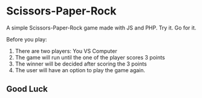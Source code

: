 # Scissors-Paper-Rock
A simple Scissors-Paper-Rock game made with JS and PHP. Try it. Go for it. 

Before you play: 
1. There are two players: You VS Computer
2. The game will run until the one of the player scores 3 points
3. The winner will be decided after scoring the 3 points
4. The user will have an option to play the game again.

## Good Luck ##
